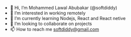 - 👋 Hi, I’m Mohammed Lawal Abubakar (@softdiddy)
- 👀 I’m interested in working remotely 
- 🌱 I’m currently learning Nodejs, React and React netive
- 💞️ I’m looking to collaborate on projects
- 📫 How to reach me softdiddy@gmail.com

<!---
softdiddy/softdiddy is a ✨ special ✨ repository because its `README.md` (this file) appears on your GitHub profile.
You can click the Preview link to take a look at your changes.
--->
